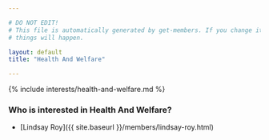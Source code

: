 ```yaml
---

# DO NOT EDIT!
# This file is automatically generated by get-members. If you change it, bad
# things will happen.

layout: default
title: "Health And Welfare"

---
```


{% include interests/health-and-welfare.md %}

### Who is interested in Health And Welfare?


* [Lindsay Roy]({{ site.baseurl }}/members/lindsay-roy.html)

